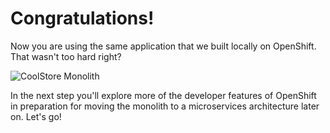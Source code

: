 # Congratulations!

Now you are using the same application that we built locally on OpenShift. That wasn't too hard right?

![CoolStore Monolith](https://lh3.googleusercontent.com/8H1y04H2Y1Jhcj8mKGNUyTFDqqF-FuBv6AmiaQTslJcQCg4qzWxbhtfFVYzgeM-8LSg0Cc2qCud1D9AqxWyq-uLEwCkXyJfwtbDOBjnkZEJMk6VmiTIbUEfnVfkNYakMICgEWSlX)

In the next step you'll explore more of the developer features of OpenShift in preparation for moving the monolith to a microservices architecture later on. Let's go!

